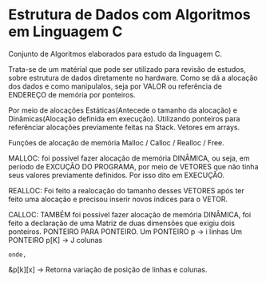 # Estrutura de Dados com Algoritmos em Linguagem C
 Conjunto de Algoritmos elaborados para estudo da linguagem C. 

 Trata-se de um matérial que pode ser utilizado para revisão de estudos, sobre estrutura de dados diretamente no hardware. Como se dá a alocação dos dados e como manipulalos, seja por VALOR ou referência de ENDEREÇO de memória por ponteiros.

 Por meio de alocações Estáticas(Antecede o tamanho da alocação) e Dinâmicas(Alocação definida em execução). Utilizando ponteiros para referênciar alocações previamente feitas na Stack. Vetores em arrays.

 Funções de alocação de memória Malloc / Calloc / Realloc / Free.

MALLOC: foi possivel fazer alocação de memória DINÂMICA, ou seja, em periodo de EXCUÇÃO DO PROGRAMA, por meio de VETORES que não tinha seus valores previamente definidos. Por isso dito em EXECUÇÃO.

REALLOC: Foi feito a realocação do tamanho desses VETORES após ter feito uma alocação e precisou inserir novos indices para o VETOR.

CALLOC: TAMBÉM foi possivel fazer alocação de memória DINÂMICA, foi feito a  declaração de uma Matriz de duas dimensões que exigiu dois ponteiros. PONTEIRO PARA PONTEIRO. 
Um PONTEIRO p -> i linhas 
Um PONTEIRO p[K] -> J colunas   
    
    onde,
&p[k][x] -> Retorna variação de posição de linhas e colunas.   
